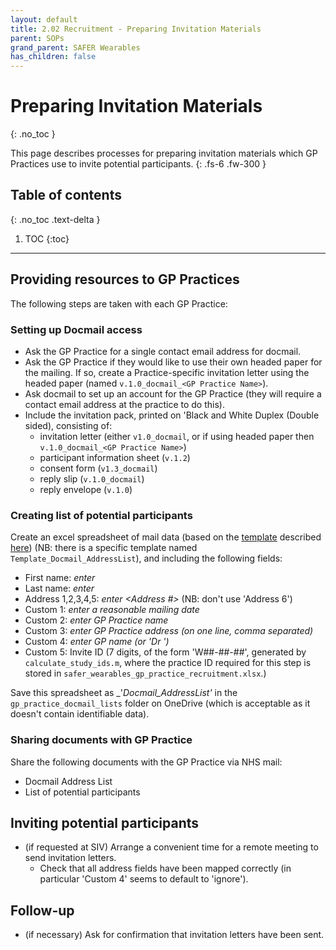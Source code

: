 ```yaml
---
layout: default
title: 2.02 Recruitment - Preparing Invitation Materials
parent: SOPs
grand_parent: SAFER Wearables
has_children: false
---
```


# Preparing Invitation Materials
{: .no_toc }

This page describes processes for preparing invitation materials which GP Practices use to invite potential participants.
{: .fs-6 .fw-300 }

## Table of contents
{: .no_toc .text-delta }

1. TOC
{:toc}

---

## Providing resources to GP Practices

The following steps are taken with each GP Practice:

### Setting up Docmail access
- Ask the GP Practice for a single contact email address for docmail.
- Ask the GP Practice if they would like to use their own headed paper for the mailing. If so, create a Practice-specific invitation letter using the headed paper (named `v.1.0_docmail_<GP Practice Name>`).
- Ask docmail to set up an account for the GP Practice (they will require a contact email address at the practice to do this).
- Include the invitation pack, printed on 'Black and White Duplex (Double sided), consisting of:
  - invitation letter (either `v1.0_docmail`, or if using headed paper then `v.1.0_docmail_<GP Practice Name>`)
  - participant information sheet (`v.1.2`)
  - consent form (`v1.3_docmail`)
  - reply slip (`v.1.0_docmail`)
  - reply envelope (`v.1.0`)

### Creating list of potential participants

Create an excel spreadsheet of mail data (based on the [template](https://www.cfhdocmail.com/live/ExampleDownload.aspx?Filename=LetterTemplate.doc) described [here](https://www.cfhdocmail.com/live/help.aspx)) (NB: there is a specific template named `Template_Docmail_AddressList`), and including the following fields:
- First name: _enter <First name>_
- Last name: _enter <Surname>_    
- Address 1,2,3,4,5: _enter <Address #>_ (NB: don't use 'Address 6')
- Custom 1: _enter a reasonable mailing date_
- Custom 2: _enter GP Practice name_
- Custom 3: _enter GP Practice address (on one line, comma separated)_
- Custom 4: _enter GP name (or 'Dr <GP NAME>')_
- Custom 5: Invite ID (7 digits, of the form 'W##-##-##', generated by `calculate_study_ids.m`, where the practice ID required for this step is stored in `safer_wearables_gp_practice_recruitment.xlsx`.)

Save this spreadsheet as _'<GP Practice>_Docmail_AddressList'_ in the `gp_practice_docmail_lists` folder on OneDrive (which is acceptable as it doesn't contain identifiable data).

### Sharing documents with GP Practice

Share the following documents with the GP Practice via NHS mail:
- Docmail Address List
- List of potential participants

## Inviting potential participants

- (if requested at SIV) Arrange a convenient time for a remote meeting to send invitation letters.
  - Check that all address fields have been mapped correctly (in particular 'Custom 4' seems to default to 'ignore').

## Follow-up

- (if necessary) Ask for confirmation that invitation letters have been sent.
